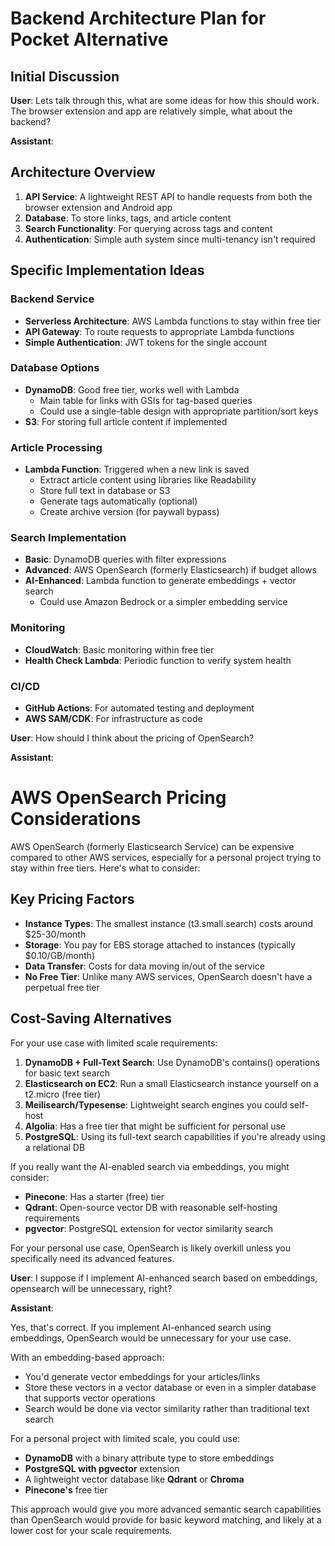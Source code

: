 # Backend Architecture Plan for Pocket Alternative

## Initial Discussion

**User**: Lets talk through this, what are some ideas for how this should work. The browser extension and app are relatively simple, what about the backend?

**Assistant**: 

## Architecture Overview
1. **API Service**: A lightweight REST API to handle requests from both the browser extension and Android app
2. **Database**: To store links, tags, and article content
3. **Search Functionality**: For querying across tags and content
4. **Authentication**: Simple auth system since multi-tenancy isn't required

## Specific Implementation Ideas

### Backend Service
- **Serverless Architecture**: AWS Lambda functions to stay within free tier
- **API Gateway**: To route requests to appropriate Lambda functions
- **Simple Authentication**: JWT tokens for the single account

### Database Options
- **DynamoDB**: Good free tier, works well with Lambda
  - Main table for links with GSIs for tag-based queries
  - Could use a single-table design with appropriate partition/sort keys
- **S3**: For storing full article content if implemented

### Article Processing
- **Lambda Function**: Triggered when a new link is saved
  - Extract article content using libraries like Readability
  - Store full text in database or S3
  - Generate tags automatically (optional)
  - Create archive version (for paywall bypass)

### Search Implementation
- **Basic**: DynamoDB queries with filter expressions
- **Advanced**: AWS OpenSearch (formerly Elasticsearch) if budget allows
- **AI-Enhanced**: Lambda function to generate embeddings + vector search
  - Could use Amazon Bedrock or a simpler embedding service

### Monitoring
- **CloudWatch**: Basic monitoring within free tier
- **Health Check Lambda**: Periodic function to verify system health

### CI/CD
- **GitHub Actions**: For automated testing and deployment
- **AWS SAM/CDK**: For infrastructure as code

**User**: How should I think about the pricing of OpenSearch?

**Assistant**:

# AWS OpenSearch Pricing Considerations

AWS OpenSearch (formerly Elasticsearch Service) can be expensive compared to other AWS services, especially for a personal project trying to stay within free tiers. Here's what to consider:

## Key Pricing Factors
- **Instance Types**: The smallest instance (t3.small.search) costs around $25-30/month
- **Storage**: You pay for EBS storage attached to instances (typically $0.10/GB/month)
- **Data Transfer**: Costs for data moving in/out of the service
- **No Free Tier**: Unlike many AWS services, OpenSearch doesn't have a perpetual free tier

## Cost-Saving Alternatives
For your use case with limited scale requirements:

1. **DynamoDB + Full-Text Search**: Use DynamoDB's contains() operations for basic text search
2. **Elasticsearch on EC2**: Run a small Elasticsearch instance yourself on a t2.micro (free tier)
3. **Meilisearch/Typesense**: Lightweight search engines you could self-host
4. **Algolia**: Has a free tier that might be sufficient for personal use
5. **PostgreSQL**: Using its full-text search capabilities if you're already using a relational DB

If you really want the AI-enabled search via embeddings, you might consider:
- **Pinecone**: Has a starter (free) tier
- **Qdrant**: Open-source vector DB with reasonable self-hosting requirements
- **pgvector**: PostgreSQL extension for vector similarity search

For your personal use case, OpenSearch is likely overkill unless you specifically need its advanced features.

**User**: I suppose if I implement AI-enhanced search based on embeddings, opensearch will be unnecessary, right?

**Assistant**:

Yes, that's correct. If you implement AI-enhanced search using embeddings, OpenSearch would be unnecessary for your use case.

With an embedding-based approach:
- You'd generate vector embeddings for your articles/links
- Store these vectors in a vector database or even in a simpler database that supports vector operations
- Search would be done via vector similarity rather than traditional text search

For a personal project with limited scale, you could use:
- **DynamoDB** with a binary attribute type to store embeddings
- **PostgreSQL with pgvector** extension
- A lightweight vector database like **Qdrant** or **Chroma**
- **Pinecone's** free tier

This approach would give you more advanced semantic search capabilities than OpenSearch would provide for basic keyword matching, and likely at a lower cost for your scale requirements.
